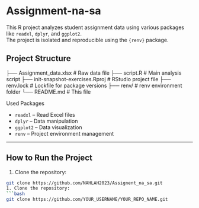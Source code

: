# Assignment-na-sa
This R project analyzes student assignment data using various packages like `readxl`, `dplyr`, and `ggplot2`.  
The project is isolated and reproducible using the `{renv}` package.

## Project Structure

├── Assignment_data.xlsx # Raw data file
├── script.R # Main analysis script
├── init-snapshot-exercises.Rproj # RStudio project file
├── renv.lock # Lockfile for package versions
├── renv/ # renv environment folder
└── README.md # This file


Used Packages

- `readxl` – Read Excel files
- `dplyr` – Data manipulation
- `ggplot2` – Data visualization
- `renv` – Project environment management

---

## How to Run the Project
1. Clone the repository:
```bash
git clone https://github.com/NAHLAH2023/Assignent_na_sa.git
1. Clone the repository:
```bash
git clone https://github.com/YOUR_USERNAME/YOUR_REPO_NAME.git
